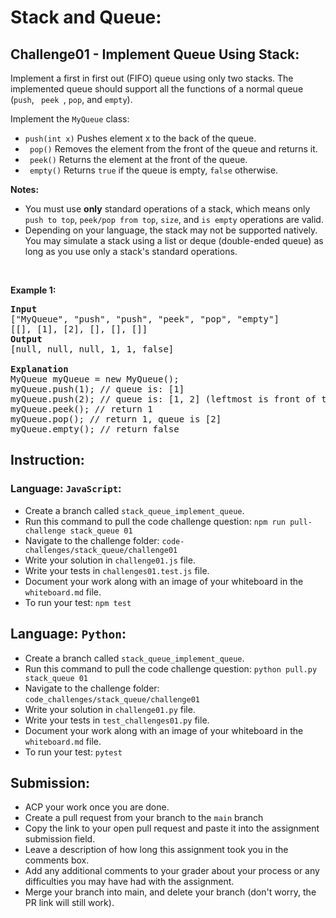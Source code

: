 # Stack and Queue:

## Challenge01 - Implement Queue Using Stack:

<p>Implement a first in first out (FIFO) queue using only two stacks. The implemented queue should support all the functions of a normal queue (<code>push</code>, <code> peek </code>, <code>pop</code>, and <code>empty</code>).</p>

<p>Implement the <code>MyQueue</code> class:</p>

<ul>
	<li><code>push(int x)</code> Pushes element x to the back of the queue.</li>
	<li><code> pop()</code> Removes the element from the front of the queue and returns it.</li>
	<li><code> peek()</code> Returns the element at the front of the queue.</li>
	<li><code> empty()</code> Returns <code>true</code> if the queue is empty, <code>false</code> otherwise.</li>
</ul>

<p><strong>Notes:</strong></p>

<ul>
	<li>You must use <strong>only</strong> standard operations of a stack, which means only <code>push to top</code>, <code>peek/pop from top</code>, <code>size</code>, and <code>is empty</code> operations are valid.</li>
	<li>Depending on your language, the stack may not be supported natively. You may simulate a stack using a list or deque (double-ended queue) as long as you use only a stack's standard operations.</li>
</ul>

<p>&nbsp;</p>
<p><strong>Example 1:</strong></p>

<pre><strong>Input</strong>
["MyQueue", "push", "push", "peek", "pop", "empty"]
[[], [1], [2], [], [], []]
<strong>Output</strong>
[null, null, null, 1, 1, false]

<strong>Explanation</strong>
MyQueue myQueue = new MyQueue();
myQueue.push(1); // queue is: [1]
myQueue.push(2); // queue is: [1, 2] (leftmost is front of the queue)
myQueue.peek(); // return 1
myQueue.pop(); // return 1, queue is [2]
myQueue.empty(); // return false
</pre>


## Instruction:

### Language: `JavaScript`:

* Create a branch called `stack_queue_implement_queue`.
* Run this command to pull the code challenge question: `npm run pull-challenge stack_queue 01`
* Navigate to the challenge folder: `code-challenges/stack_queue/challenge01`
* Write your solution in `challenge01.js` file.
* Write your tests in `challenges01.test.js` file.
* Document your work along with an image of your whiteboard in the `whiteboard.md` file.
* To run your test: `npm test`


## Language: `Python`:

* Create a branch called `stack_queue_implement_queue`.
* Run this command to pull the code challenge question: `python pull.py stack_queue 01`
* Navigate to the challenge folder: `code_challenges/stack_queue/challenge01`
* Write your solution in `challenge01.py` file.
* Write your tests in `test_challenges01.py` file.
* Document your work along with an image of your whiteboard in the `whiteboard.md` file.
* To run your test: `pytest`


## Submission:
* ACP your work once you are done.
* Create a pull request from your branch to the `main` branch
* Copy the link to your open pull request and paste it into the assignment submission field.
* Leave a description of how long this assignment took you in the comments box.
* Add any additional comments to your grader about your process or any difficulties you may have had with the assignment.
* Merge your branch into main, and delete your branch (don't worry, the PR link will still work).